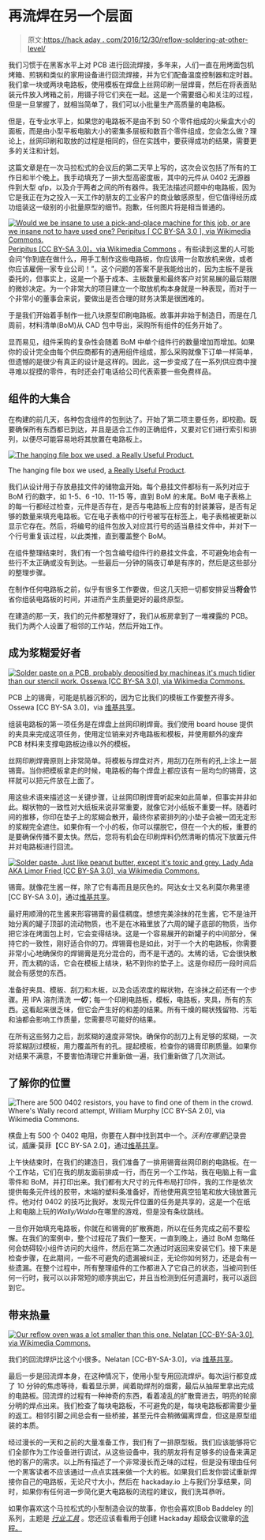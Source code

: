 # 再流焊在另一个层面

> 原文:[https://hack aday . com/2016/12/30/reflow-soldering-at-other-level/](https://hackaday.com/2016/12/30/reflow-soldering-at-another-level/)

我们习惯于在黑客水平上对 PCB 进行回流焊接，多年来，人们一直在用烤面包机烤箱、煎锅和类似的家用设备进行回流焊接，并为它们配备温度控制器和定时器。我们拿一块或两块电路板，使用模板在焊盘上丝网印刷一层焊膏，然后在将表面贴装元件放入烤箱之前，用镊子将它们夹在一起。这是一个需要细心和关注的过程，但是一旦掌握了，就相当简单了，我们可以小批量生产高质量的电路板。

但是，在专业水平上，如果您的电路板不是由不到 50 个零件组成的火柴盒大小的面板，而是由小型平板电脑大小的密集多层板和数百个零件组成，您会怎么做？理论上，丝网印刷和取放的过程是相同的，但在实践中，要获得成功的结果，需要更多的关注和计划。

这篇文章是在一次马拉松式的会议后的第二天早上写的，这次会议包括了所有的工作日和半个晚上。我手动填充了一排大型高密度板，其中的元件从 0402 无源器件到大型 qfp，以及介于两者之间的所有器件。我无法描述问题中的电路板，因为它是我正在为之投入一天工作的朋友的工业客户的商业敏感原型，但它值得经历成功组装这一级别的小批量原型的细节。抱歉，任何图片将是相当普通的。

[![Would we be insane to use a pick-and-place machine for this job, or are we insane not to have used one? Peripitus [ CC BY-SA 3.0 ], via Wikimedia Commons.](../Images/320259e0273c6438414f738c097d34ea.png)Peripitus [CC BY-SA 3.0]，via ](https://hackaday.com/wp-content/uploads/2016/12/892px-pick_and_place_internals_of_surface_mount_machine.jpg)[Wikimedia Commons](https://commons.wikimedia.org/wiki/File:Pick_and_place_internals_of_surface_mount_machine.JPG) 。有些读到这里的人可能会问“你到底在做什么，用手工制作这些电路板，你应该用一台取放机来做，或者你应该雇佣一家专业公司！”。这个问题的答案不是我能给出的，因为主板不是我委托的，但事实上，这是一个基于成本、主板数量和最终客户对贸易展的最后期限的微妙决定。为一个非常大的项目建立一个取放机构本身就是一种表现，而对于一个非常小的董事会来说，要做出是否合理的财务决策是很困难的。

于是我们开始着手制作一批八块原型印刷电路板。故事并非始于制造日，而是在几周前，材料清单(BoM)从 CAD 包中导出，采购所有组件的任务开始了。

显而易见，组件采购的复杂性会随着 BoM 中单个组件行的数量增加而增加。如果你的设计完全由每个供应商都有的通用组件组成，那么采购就像下订单一样简单，但遗憾的是很少有真正的设计是这样的。因此，这一步变成了在一系列供应商中搜寻难以捉摸的零件，有时还会打电话给公司代表索要一些免费样品。

## 组件的大集合

在构建的前几天，各种包含组件的包到达了。开始了第二项主要任务，即校勘。既要确保所有东西都已到达，并且是适合工作的正确组件，又要对它们进行索引和排列，以便尽可能容易地将其放置在电路板上。

[![The hanging file box we used, a Really Useful Product.](../Images/3451df1f6794fd5d4e5c520d4e031a6f.png)](https://hackaday.com/wp-content/uploads/2016/12/b35_0litre.jpg)

The hanging file box we used, [a Really Useful Product](http://www.reallyusefulproducts.co.uk/uk/html/onlineshop/rub/b35_0litre.php).

我们从设计用于存放悬挂文件的储物盒开始。每个悬挂文件都标有一系列对应于 BoM 行的数字，如 1-5、6 -10、11-15 等，直到 BoM 的末尾。BoM 电子表格上的每一行都经过检查，元件是否存在，是否与电路板上应有的封装兼容，是否有足够的数量来填充电路板。它在电子表格中的行号被写在标签上，电子表格被更新以显示它存在。然后，将编号的组件包放入对应其行号的适当悬挂文件中，并对下一个行号重复该过程，以此类推，直到覆盖整个 BoM。

在组件整理结束时，我们有一个包含编号组件行的悬挂文件盒，不可避免地会有一些行不太正确或没有到达。一些最后一分钟的隔夜订单是有序的，然后是这些部分的整理步骤。

在制作任何电路板之前，似乎有很多工作要做，但这几天把一切都安排妥当**将会**节省你组装电路板的时间，并进而产生质量更好的最终原型。

在建造的那一天，我们的元件都整理好了，我们从板房拿到了一堆裸露的 PCB。我们为两个人设置了相邻的工作站，然后开始工作。

## 成为浆糊爱好者

[![Solder paste on a PCB, probably depositied by machineas it's much tidier than our stencil work. Ossewa [CC BY-SA 3.0], via Wikimedia Commons.](../Images/be66615ef6a5642ae0b5529d18ebe873.png)](https://hackaday.com/wp-content/uploads/2016/12/600px-solder_paste_printed_on_a_pcb.jpg)

PCB 上的锡膏，可能是机器沉积的，因为它比我们的模板工作要整齐得多。Ossewa [CC BY-SA 3.0]，via [维基共享](https://commons.wikimedia.org/wiki/File:Solder_Paste_Printed_on_a_PCB.jpg)。

组装电路板的第一项任务是在焊盘上丝网印刷焊膏。我们使用 board house 提供的夹具来完成这项任务，使用定位销来对齐电路板和模板，并使用额外的废弃 PCB 材料来支撑电路板边缘以外的模板。

丝网印刷焊膏原则上非常简单。将模板与焊盘对齐，用刮刀在所有的孔上涂上一层锡膏。当你把模板拿走的时候，电路板的每个焊盘上都应该有一层均匀的锡膏，这样就可以把元件放在上面了。

用这些术语来描述这一关键步骤，让丝网印刷焊膏听起来如此简单，但事实并非如此。糊状物的一致性对大纸板来说非常重要，就像它对小纸板不重要一样。随着时间的推移，你印在垫子上的浆糊会散开，最终你紧密排列的小垫子会被一团无定形的浆糊完全遮住。如果你有一个小的板，你可以摆脱它，但在一个大的板，重要的是要确保传播不要太快。然后，您将有机会在印刷焊料仍然清晰的情况下放置元件并对电路板进行回流。

[![Solder paste. Just like peanut butter, except it's toxic and grey. Lady Ada AKA Limor Fried [CC BY-SA 3.0], via Wikimedia Commons.](../Images/857976455d1cc335794ccc6321ce2ed4.png)](https://hackaday.com/wp-content/uploads/2016/12/manufacturing_paste.jpg) 

锡膏。就像花生酱一样，除了它有毒而且是灰色的。阿达女士又名利莫尔弗里德[CC BY-SA 3.0]，通过[维基共享](https://commons.wikimedia.org/wiki/File:Manufacturing_paste.jpg)。

最好用顺滑的花生酱来形容锡膏的最佳稠度。想想完美涂抹的花生酱，它不是油开始分离的罐子顶部的流动物质，也不是在冰箱里放了六周的罐子底部的物质，当你把它涂在烤面包上时，它会变得结块。这是一个容易展开的新罐子的中间部分，保持它的一致性，刚好适合你的刀。焊锡膏也是如此，对于一个大的电路板，你需要非常小心地确保你的焊锡膏是充分混合的，而不是干透的。太稀的话，它会很快散开，而太稠的话，它会在模板上结块，粘不到你的垫子上。这是你经历一段时间后就会有感觉的东西。

准备好夹具、模板、刮刀和木板，以及合适浓度的糊状物，在涂抹之前还有一个步骤。用 IPA 溶剂清洗 ***一切***；每一个印刷电路板，模板，电路板，夹具，所有的东西。这看起来很乏味，但它会产生好的和差的结果。所有干燥的糊状残留物、污垢和油都会影响工作质量，您需要尽可能好的结果。

在所有这些努力之后，刮浆糊的速度非常快。确保你的刮刀上有足够的浆糊，一次将浆糊刮过模板，用力覆盖所有的孔。提起模板，检查你的锡膏印刷质量。如果你对结果不满意，不要害怕清理它并重新做一遍，我们重新做了几次测试。

## 了解你的位置

![There are 500 0402 resistors, you have to find one of them in the crowd. Where's Wally record attempt, William Murphy [CC BY-SA 2.0], via Wikimedia Commons.](../Images/f6babbb772065c00f6c86b09f20185f6.png)

棋盘上有 500 个 0402 电阻，你要在人群中找到其中一个。*沃利在哪里*记录尝试，威廉·莫菲【CC BY-SA 2.0】，通过[维基共享](https://commons.wikimedia.org/wiki/File:Where’s_Wally_World_Record_(5846729480).jpg)。

上午快结束时，在我们的建造日，我们准备了一排用锡膏丝网印刷的电路板。在一个工作站，它们在我的朋友面前排成一行，而在另一个工作站，我在电脑上有一盒零件和 BoM，并打印出来。我们都有大尺寸的元件布局打印件，我的工作是依次提供每条元件线的胶带，末端的塑料条准备好，而他使用真空铅笔和放大镜放置元件。他对付 0402 的技巧比我好。发现元件位置的任务是共享的，这是一个在纸上和电脑上玩的*Wally/Waldo*在哪里的游戏，但是没有条纹跳线。

一旦你开始填充电路板，你就在和锡膏的扩散赛跑，所以在任务完成之前不要松懈。在我们的案例中，整个过程花了我们一整天，一直到晚上，通过 BoM 忽略任何会妨碍较小组件访问的大组件，然后在第二次通过时返回来安装它们。接下来是检查步骤，在此期间，一些不可避免的遗漏被纠正，无论你如何努力，还是会有一些遗漏。在整个过程中，所有整理组件的工作都进入了它自己的状态，当被问到任何一行时，我可以以非常短的顺序挑出它，并且当检测到任何遗漏时，我可以返回到它。

## 带来热量

[![Our reflow oven was a lot smaller than this one. Nelatan [CC-BY-SA-3.0], via Wikimedia Commons.](../Images/d9be81a06b6ad9a104600a133f855054.png)](https://hackaday.com/wp-content/uploads/2016/12/640px-reflow_oven.jpg) 

我们的回流焊炉比这个小很多。Nelatan [CC-BY-SA-3.0]，via [维基共享](https://commons.wikimedia.org/wiki/File:Reflow_oven.jpg)。

最后一步是回流焊本身，在这种情况下，使用小型专用回流焊炉。每次运行都变成了 10 分钟的焦虑等待，看着显示屏，闻着助焊剂的烟雾，最后从抽屉里拿出完成的电路板。回流焊的过程有一种神奇的东西，看着凌乱的扩散膏进去，明亮的轮廓分明的焊点出来。我们检查了每块电路板，不可避免的是，每块电路板都需要少量的返工。相邻引脚之间总会有一些桥接，甚至元件会稍微偏离焊盘，但这是原型组装的本质。

经过漫长的一天和之前的大量准备工作，我们有了一排原型板。我们应该能够将它们全部作为工作设备进行调试，从这些设备中，我的朋友将有足够多的设备来满足他的客户的需求。以上所有描述了一个非常漫长而乏味的过程，但是没有理由任何一个黑客读者不应该通过一点点实践来做一个大的板。如果我们启发你尝试重新焊接你自己的电路板，无论尺寸大小，然后在 hackaday.io 上与我们分享结果，同时，如果你有任何进一步简化更大电路板的流程的建议，我们洗耳恭听。

如果你喜欢这个马拉松式的小型制造会议的故事，你也会喜欢[Bob Baddeley 的]系列，主题是 [*行业工具*](http://hackaday.com/tag/tools-of-the-trade/) 。您还应该看看用于创建 Hackaday 超级会议徽章的[流程。](http://hackaday.com/2016/11/25/a-tale-of-electronic-manufacturing/)